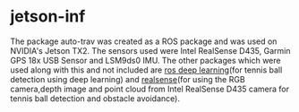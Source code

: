 # jetson-inf
The package auto-trav was created as a ROS package and was used on NVIDIA's Jetson TX2. The sensors used were Intel RealSense D435, Garmin GPS 18x USB Sensor and LSM9ds0 IMU. The other packages which were used along with this and not included are [ros deep learning](https://github.com/dusty-nv/ros_deep_learning)(for tennis ball detection using deep learning) and [realsense](https://github.com/IntelRealSense/realsense-ros)(for using the RGB camera,depth image and point cloud from Intel RealSense D435 camera for tennis ball detection and obstacle avoidance).
